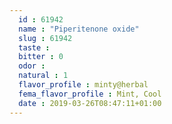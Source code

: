 ```yaml
---
  id : 61942
  name : "Piperitenone oxide"
  slug : 61942
  taste : 
  bitter : 0
  odor : 
  natural : 1
  flavor_profile : minty@herbal
  fema_flavor_profile : Mint, Cool
  date : 2019-03-26T08:47:11+01:00
---
```



